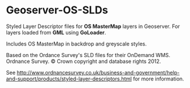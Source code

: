 Geoserver-OS-SLDs
=================

Styled Layer Descriptor files for **OS MasterMap** layers in Geoserver.
For layers loaded from **GML** using **GoLoader**.

Includes OS MasterMap in backdrop and greyscale styles.

Based on the Ordance Survey's SLD files for their OnDemand WMS.
Ordnance Survey. &#169; Crown copyright and database rights 2012.

See http://www.ordnancesurvey.co.uk/business-and-government/help-and-support/products/styled-layer-descriptors.html for more information.

